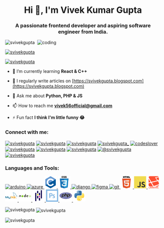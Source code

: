 <h1 align="center">Hi 👋, I'm Vivek Kumar Gupta</h1>
<h3 align="center">A passionate frontend developer and aspiring software engineer from India. </h3>

<img align="right" alt="coding" width="400" src="https://cdn.dribbble.com/users/1059583/screenshots/4171367/coding-freak.gif">

<p align="left"> <img src="https://komarev.com/ghpvc/?username=svivekgupta&label=Profile%20views&color=0e75b6&style=flat" alt="svivekgupta" /> </p>

<p align="left"> <a href="https://github.com/ryo-ma/github-profile-trophy"><img src="https://github-profile-trophy.vercel.app/?username=svivekgupta" alt="svivekgupta" /></a> </p>

<p align="left"> <a href="https://twitter.com/svivekgupta" target="blank"><img src="https://img.shields.io/twitter/follow/svivekgupta?logo=twitter&style=for-the-badge" alt="svivekgupta" /></a> </p>

- 🌱 I’m currently learning **React & C++**

- 📝 I regularly write articles on [https://svivekgupta.blogspot.com](https://svivekgupta.blogspot.com)

- 💬 Ask me about **Python, PHP & JS**

- 📫 How to reach me **vivek56official@gmail.com**

- ⚡ Fun fact **I think I'm little funny 😂**

<h3 align="left">Connect with me:</h3>
<p align="left">
<a href="https://twitter.com/svivekgupta" target="blank"><img align="center" src="https://raw.githubusercontent.com/rahuldkjain/github-profile-readme-generator/master/src/images/icons/Social/twitter.svg" alt="svivekgupta" height="30" width="40" /></a>
<a href="https://linkedin.com/in/svivekgupta" target="blank"><img align="center" src="https://raw.githubusercontent.com/rahuldkjain/github-profile-readme-generator/master/src/images/icons/Social/linked-in-alt.svg" alt="svivekgupta" height="30" width="40" /></a>
<a href="https://fb.com/svivekgupta" target="blank"><img align="center" src="https://raw.githubusercontent.com/rahuldkjain/github-profile-readme-generator/master/src/images/icons/Social/facebook.svg" alt="svivekgupta" height="30" width="40" /></a>
<a href="https://instagram.com/svivekgupta_" target="blank"><img align="center" src="https://raw.githubusercontent.com/rahuldkjain/github-profile-readme-generator/master/src/images/icons/Social/instagram.svg" alt="svivekgupta_" height="30" width="40" /></a>
<a href="https://www.youtube.com/c/codeslover" target="blank"><img align="center" src="https://raw.githubusercontent.com/rahuldkjain/github-profile-readme-generator/master/src/images/icons/Social/youtube.svg" alt="codeslover" height="30" width="40" /></a>
<a href="https://www.codechef.com/users/svivekgupta" target="blank"><img align="center" src="https://cdn.jsdelivr.net/npm/simple-icons@3.1.0/icons/codechef.svg" alt="svivekgupta" height="30" width="40" /></a>
<a href="https://www.hackerrank.com/svivekgupta" target="blank"><img align="center" src="https://raw.githubusercontent.com/rahuldkjain/github-profile-readme-generator/master/src/images/icons/Social/hackerrank.svg" alt="svivekgupta" height="30" width="40" /></a>
<a href="https://www.leetcode.com/svivekgupta" target="blank"><img align="center" src="https://raw.githubusercontent.com/rahuldkjain/github-profile-readme-generator/master/src/images/icons/Social/leet-code.svg" alt="svivekgupta" height="30" width="40" /></a>
<a href="https://www.hackerearth.com/@svivekgupta" target="blank"><img align="center" src="https://raw.githubusercontent.com/rahuldkjain/github-profile-readme-generator/master/src/images/icons/Social/hackerearth.svg" alt="@svivekgupta" height="30" width="40" /></a>
<a href="https://auth.geeksforgeeks.org/user/svivekgupta" target="blank"><img align="center" src="https://raw.githubusercontent.com/rahuldkjain/github-profile-readme-generator/master/src/images/icons/Social/geeks-for-geeks.svg" alt="svivekgupta" height="30" width="40" /></a>
</p>

<h3 align="left">Languages and Tools:</h3>
<p align="left"> <a href="https://www.arduino.cc/" target="_blank" rel="noreferrer"> <img src="https://cdn.worldvectorlogo.com/logos/arduino-1.svg" alt="arduino" width="40" height="40"/> </a> <a href="https://azure.microsoft.com/en-in/" target="_blank" rel="noreferrer"> <img src="https://www.vectorlogo.zone/logos/microsoft_azure/microsoft_azure-icon.svg" alt="azure" width="40" height="40"/> </a> <a href="https://www.cprogramming.com/" target="_blank" rel="noreferrer"> <img src="https://raw.githubusercontent.com/devicons/devicon/master/icons/c/c-original.svg" alt="c" width="40" height="40"/> </a> <a href="https://www.w3schools.com/css/" target="_blank" rel="noreferrer"> <img src="https://raw.githubusercontent.com/devicons/devicon/master/icons/css3/css3-original-wordmark.svg" alt="css3" width="40" height="40"/> </a> <a href="https://www.djangoproject.com/" target="_blank" rel="noreferrer"> <img src="https://cdn.worldvectorlogo.com/logos/django.svg" alt="django" width="40" height="40"/> </a> <a href="https://www.figma.com/" target="_blank" rel="noreferrer"> <img src="https://www.vectorlogo.zone/logos/figma/figma-icon.svg" alt="figma" width="40" height="40"/> </a> <a href="https://git-scm.com/" target="_blank" rel="noreferrer"> <img src="https://www.vectorlogo.zone/logos/git-scm/git-scm-icon.svg" alt="git" width="40" height="40"/> </a> <a href="https://www.w3.org/html/" target="_blank" rel="noreferrer"> <img src="https://raw.githubusercontent.com/devicons/devicon/master/icons/html5/html5-original-wordmark.svg" alt="html5" width="40" height="40"/> </a> <a href="https://developer.mozilla.org/en-US/docs/Web/JavaScript" target="_blank" rel="noreferrer"> <img src="https://raw.githubusercontent.com/devicons/devicon/master/icons/javascript/javascript-original.svg" alt="javascript" width="40" height="40"/> </a> <a href="https://laravel.com/" target="_blank" rel="noreferrer"> <img src="https://raw.githubusercontent.com/devicons/devicon/master/icons/laravel/laravel-plain-wordmark.svg" alt="laravel" width="40" height="40"/> </a> <a href="https://www.mysql.com/" target="_blank" rel="noreferrer"> <img src="https://raw.githubusercontent.com/devicons/devicon/master/icons/mysql/mysql-original-wordmark.svg" alt="mysql" width="40" height="40"/> </a> <a href="https://nodejs.org" target="_blank" rel="noreferrer"> <img src="https://raw.githubusercontent.com/devicons/devicon/master/icons/nodejs/nodejs-original-wordmark.svg" alt="nodejs" width="40" height="40"/> </a> <a href="https://pandas.pydata.org/" target="_blank" rel="noreferrer"> <img src="https://raw.githubusercontent.com/devicons/devicon/2ae2a900d2f041da66e950e4d48052658d850630/icons/pandas/pandas-original.svg" alt="pandas" width="40" height="40"/> </a> <a href="https://www.photoshop.com/en" target="_blank" rel="noreferrer"> <img src="https://raw.githubusercontent.com/devicons/devicon/master/icons/photoshop/photoshop-line.svg" alt="photoshop" width="40" height="40"/> </a> <a href="https://www.php.net" target="_blank" rel="noreferrer"> <img src="https://raw.githubusercontent.com/devicons/devicon/master/icons/php/php-original.svg" alt="php" width="40" height="40"/> </a> <a href="https://www.python.org" target="_blank" rel="noreferrer"> <img src="https://raw.githubusercontent.com/devicons/devicon/master/icons/python/python-original.svg" alt="python" width="40" height="40"/> </a> </p>

<p><img align="left" src="https://github-readme-stats.vercel.app/api/top-langs?username=svivekgupta&show_icons=true&locale=en&layout=compact" alt="svivekgupta" /></p>

<p>&nbsp;<img align="center" src="https://github-readme-stats.vercel.app/api?username=svivekgupta&show_icons=true&locale=en" alt="svivekgupta" /></p>

<p><img align="center" src="https://github-readme-streak-stats.herokuapp.com/?user=svivekgupta&" alt="svivekgupta" /></p>
